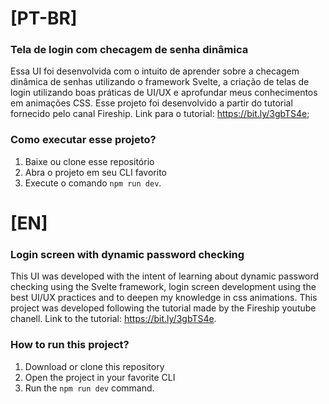# [PT-BR]
### Tela de login com checagem de senha dinâmica
Essa UI foi desenvolvida com o intuito de aprender sobre a checagem dinâmica de senhas utilizando o framework Svelte, a criação de telas de login utilizando boas práticas de UI/UX e aprofundar meus conhecimentos em animações CSS. Esse projeto foi desenvolvido a partir do tutorial fornecido pelo canal Fireship. Link para o tutorial: https://bit.ly/3gbTS4e;

### Como executar esse projeto?
1. Baixe ou clone esse repositório
2. Abra o projeto em seu CLI favorito
3. Execute o comando ```npm run dev```.

# [EN]
### Login screen with dynamic password checking
This UI was developed with the intent of learning about dynamic password checking using the Svelte framework, login screen development using the best UI/UX practices and to deepen my knowledge in css animations. This project was developed following the tutorial made by the Fireship youtube chanell. Link to the tutorial: https://bit.ly/3gbTS4e.

### How to run this project?
1. Download or clone this repository
2. Open the project in your favorite CLI
3. Run the ``` npm run dev ``` command.


